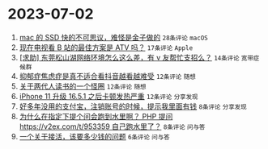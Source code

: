 # 2023-07-02

1. [mac 的 SSD 快的不可思议，难怪是金子做的](https://www.v2ex.com/t/953371) `28条评论` `macOS`
1. [现在电视看 B 站的最佳方案是 ATV 吗？](https://www.v2ex.com/t/953372) `17条评论` `Apple`
1. [[求助] 东莞松山湖网络环境怎么这么差，有 v 友帮忙支招么？](https://www.v2ex.com/t/953388) `14条评论` `宽带症候群`
1. [抑郁症焦虑症是真不适合看抖音越看越难受](https://www.v2ex.com/t/953384) `12条评论` `随想`
1. [关于两代人读书的一个怪圈](https://www.v2ex.com/t/953373) `12条评论` `随想`
1. [iPhone 11 升级 16.5.1 之后卡顿发热严重](https://www.v2ex.com/t/953370) `12条评论` `分享发现`
1. [好多年没用的支付宝，注销账号的时候，提示我里面有钱](https://www.v2ex.com/t/953386) `8条评论` `分享发现`
1. [为什么在指定下提个问会跑到水里啊？ PHP 提问 https://v2ex.com/t/953359 自己跑水里了？](https://www.v2ex.com/t/953365) `8条评论` `问与答`
1. [一个关于接活，该要多少钱的问题](https://www.v2ex.com/t/953391) `6条评论` `问与答`
